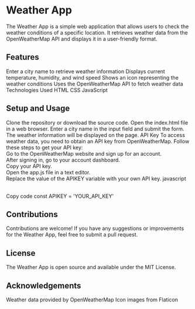 # Weather App
The Weather App is a simple web application that allows users to check the weather conditions of a specific location. It retrieves weather data from the OpenWeatherMap API and displays it in a user-friendly format.

## Features
Enter a city name to retrieve weather information
Displays current temperature, humidity, and wind speed
Shows an icon representing the weather conditions
Uses the OpenWeatherMap API to fetch weather data
Technologies Used
HTML
CSS
JavaScript
## Setup and Usage
Clone the repository or download the source code.
Open the index.html file in a web browser.
Enter a city name in the input field and submit the form.
The weather information will be displayed on the page.
API Key
To access weather data, you need to obtain an API key from OpenWeatherMap. Follow these steps to get your API key:
<br>
Go to the OpenWeatherMap website and sign up for an account.
<br>
After signing in, go to your account dashboard.
<br>
Copy your API key.
<br>
Open the app.js file in a text editor.
<br>
Replace the value of the APIKEY variable with your own API key.
javascript

<br>
Copy code
const APIKEY = 'YOUR_API_KEY'

## Contributions
Contributions are welcome! If you have any suggestions or improvements for the Weather App, feel free to submit a pull request.

## License
The Weather App is open source and available under the MIT License.

## Acknowledgements
Weather data provided by OpenWeatherMap
Icon images from Flaticon
